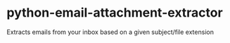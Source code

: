# python-email-attachment-extractor
Extracts emails from your inbox based on a given subject/file extension
